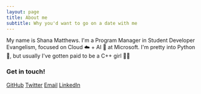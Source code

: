 ```yaml
---
layout: page
title: About me
subtitle: Why you'd want to go on a date with me
---
```


My name is Shana Matthews. I'm a Program Manager in Student Developer Evangelism, focused on Cloud ☁️ + AI 🤖 at Microsoft.
I'm pretty into Python 🐍, but usually I've gotten paid to be a C++ girl 👩‍💻

### Get in touch!
[GitHub](https://github.com/shanamatthews)
[Twitter](https://twitter.com/shanamatthews)
[Email](mailto:shana.matthews@microsoft.com)
[LinkedIn](https://www.linkedin.com/in/shana-matthews/)
